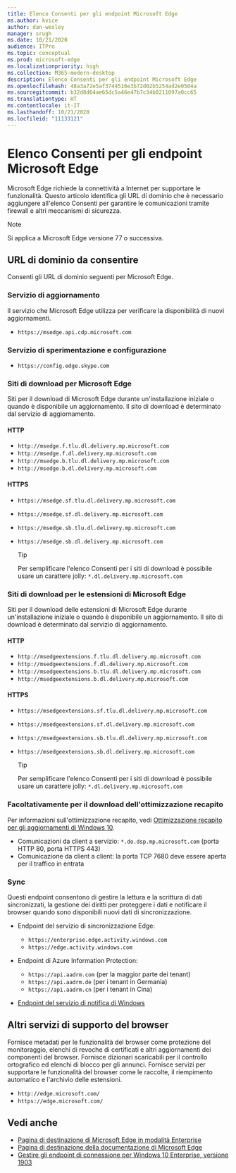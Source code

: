 ```yaml
---
title: Elenco Consenti per gli endpoint Microsoft Edge
ms.author: kvice
author: dan-wesley
manager: srugh
ms.date: 10/21/2020
audience: ITPro
ms.topic: conceptual
ms.prod: microsoft-edge
ms.localizationpriority: high
ms.collection: M365-modern-desktop
description: Elenco Consenti per gli endpoint Microsoft Edge
ms.openlocfilehash: 48a3a72e5af3744516e3b72d02b5254ad2e0504a
ms.sourcegitcommit: b32d8d64ae65dc5a46e47b7c34b0211097a0cc65
ms.translationtype: HT
ms.contentlocale: it-IT
ms.lasthandoff: 10/21/2020
ms.locfileid: "11133121"
---
```

# Elenco Consenti per gli endpoint Microsoft Edge

Microsoft Edge richiede la connettività a Internet per supportare le funzionalità. Questo articolo identifica gli URL di dominio che è necessario aggiungere all'elenco Consenti per garantire le comunicazioni tramite firewall e altri meccanismi di sicurezza.

> [!NOTE]
> Si applica a Microsoft Edge versione 77 o successiva.

## URL di dominio da consentire

Consenti gli URL di dominio seguenti per Microsoft Edge.

### Servizio di aggiornamento

Il servizio che Microsoft Edge utilizza per verificare la disponibilità di nuovi aggiornamenti.

- `https://msedge.api.cdp.microsoft.com`

### Servizio di sperimentazione e configurazione

- `https://config.edge.skype.com`

### Siti di download per Microsoft Edge

Siti per il download di Microsoft Edge durante un'installazione iniziale o quando è disponibile un aggiornamento. Il sito di download è determinato dal servizio di aggiornamento.

#### HTTP

- `http://msedge.f.tlu.dl.delivery.mp.microsoft.com`
- `http://msedge.f.dl.delivery.mp.microsoft.com`
- `http://msedge.b.tlu.dl.delivery.mp.microsoft.com`
- `http://msedge.b.dl.delivery.mp.microsoft.com`

#### HTTPS

- `https://msedge.sf.tlu.dl.delivery.mp.microsoft.com`
- `https://msedge.sf.dl.delivery.mp.microsoft.com`
- `https://msedge.sb.tlu.dl.delivery.mp.microsoft.com`
- `https://msedge.sb.dl.delivery.mp.microsoft.com`

  > [!TIP]
  > Per semplificare l'elenco Consenti per i siti di download è possibile usare un carattere jolly: `*.dl.delivery.mp.microsoft.com`

### Siti di download per le estensioni di Microsoft Edge

Siti per il download delle estensioni di Microsoft Edge durante un'installazione iniziale o quando è disponibile un aggiornamento. Il sito di download è determinato dal servizio di aggiornamento.

#### HTTP

- `http://msedgeextensions.f.tlu.dl.delivery.mp.microsoft.com`
- `http://msedgeextensions.f.dl.delivery.mp.microsoft.com`
- `http://msedgeextensions.b.tlu.dl.delivery.mp.microsoft.com`
- `http://msedgeextensions.b.dl.delivery.mp.microsoft.com`

#### HTTPS

- `https://msedgeextensions.sf.tlu.dl.delivery.mp.microsoft.com`
- `https://msedgeextensions.sf.dl.delivery.mp.microsoft.com`
- `https://msedgeextensions.sb.tlu.dl.delivery.mp.microsoft.com`
- `https://msedgeextensions.sb.dl.delivery.mp.microsoft.com`

  > [!TIP]
  > Per semplificare l'elenco Consenti per i siti di download è possibile usare un carattere jolly: `*.dl.delivery.mp.microsoft.com`

### Facoltativamente per il download dell'ottimizzazione recapito

Per informazioni sull'ottimizzazione recapito, vedi [Ottimizzazione recapito per gli aggiornamenti di Windows 10](https://aka.ms/waas-do).

- Comunicazioni da client a servizio: `*.do.dsp.mp.microsoft.com` (porta HTTP 80, porta HTTPS 443)
- Comunicazione da client a client: la porta TCP 7680 deve essere aperta per il traffico in entrata

### Sync

Questi endpoint consentono di gestire la lettura e la scrittura di dati sincronizzati, la gestione dei diritti per proteggere i dati e notificare il browser quando sono disponibili nuovi dati di sincronizzazione.

- Endpoint del servizio di sincronizzazione Edge:

  - `https://enterprise.edge.activity.windows.com`
  - `https://edge.activity.windows.com`

- Endpoint di Azure Information Protection:

  - `https://api.aadrm.com` (per la maggior parte dei tenant)
  - `https://api.aadrm.de` (per i tenant in Germania)
  - `https://api.aadrm.cn` (per i tenant in Cina)

- [Endpoint del servizio di notifica di Windows](https://docs.microsoft.com/windows/uwp/design/shell/tiles-and-notifications/firewall-allowlist-config)

## Altri servizi di supporto del browser

Fornisce metadati per le funzionalità del browser come protezione del monitoraggio, elenchi di revoche di certificati e altri aggiornamenti dei componenti del browser. Fornisce dizionari scaricabili per il controllo ortografico ed elenchi di blocco per gli annunci. Fornisce servizi per supportare le funzionalità del browser come le raccolte, il riempimento automatico e l'archivio delle estensioni.

- `http://edge.microsoft.com/`
- `https://edge.microsoft.com/`

## Vedi anche

- [Pagina di destinazione di Microsoft Edge in modalità Enterprise](https://aka.ms/EdgeEnterprise)
- [Pagina di destinazione della documentazione di Microsoft Edge](https://docs.microsoft.com/DeployEdge/)
- [Gestire gli endpoint di connessione per Windows 10 Enterprise, versione 1903](https://docs.microsoft.com/windows/privacy/manage-windows-1903-endpoints)
